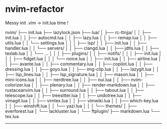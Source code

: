 # nvim-refactor
Messy init \.vim -> init.lua time !

nvim/
├── init.lua
├── lazylock.json
├── lua/
│   ├── rc-ttnjja/
│   │   ├── init.lua
│   │   ├── autocmd.lua
│   │   ├── lazy.lua
│   │   ├── remap.lua
│   │   ├── utils.lua
│   │   └── settings.lua
│   │
│   ├── lsp/
│   │      ├── init.lua
│   │      ├── handler.lua
│   │      └── servers/
│   │          ├── clangd.lua
│   │          ├── jdtls.lua
│   │          ├── texlab.lua
│   │          └── ...
│   │
│   ├── plugins/
│   │   ├── notifs/
│   │   │   ├── init.lua
│   │   │   ├── fidget.lua
│   │   │   └── noice.lua
│   │   ├── init.lua
│   │   ├── airline.lua
│   │   ├── avante.lua
│   │   ├── commentary.lua
│   │   ├── copilot.lua
│   │   ├── dressing.lua
│   │   ├── goyo.lua
│   │   ├── img-clip.lua
│   │   ├── lazygit.lua
│   │   ├── lsp_lines.lua
│   │   ├── lsp_signature.lua
│   │   ├── mason.lua
│   │   ├── mini-icons.lua
│   │   ├── nerdtree.lua
│   │   ├── nui.lua
│   │   ├── nvim-colorizer.lua
│   │   ├── plenary.lua
│   │   ├── render-markdown.lua
│   │   ├── rustaceanvim.lua
│   │   ├── surround.lua
│   │   ├── tabout.lua
│   │   ├── telescope.lua
│   │   ├── treesitter.lua
│   │   ├── undotree.lua
│   │   ├── vimagit.lua
│   │   ├── vimtex.lua
│   │   ├── vimwiki.lua
│   │   ├── which-key.lua
│   │   ├── winshift.lua
│   │   └── yazi.lua
│   │
│   └── themes/
│       ├── everforest.lua
│       └── lackluster.lua
│
└── ftplugin/
        ├── markdown.lua
        └── tex.lua


-------------------------------
